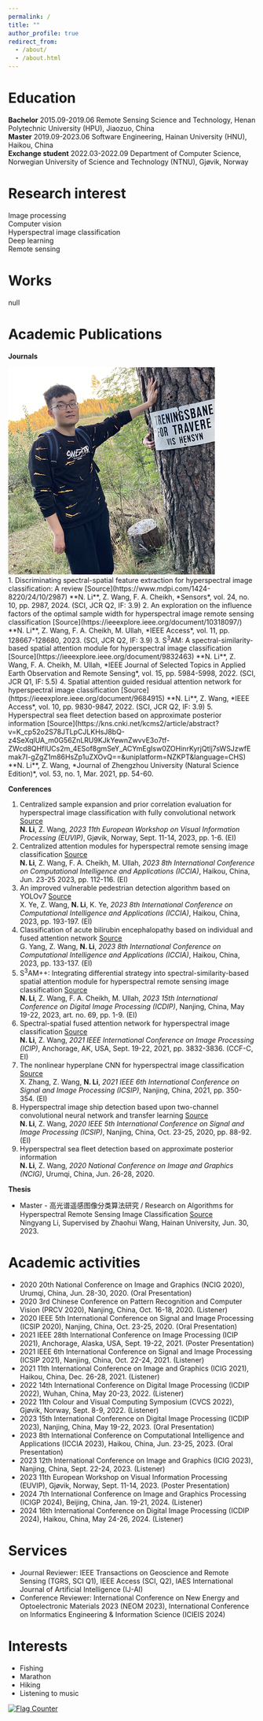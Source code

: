 ```yaml
---
permalink: /
title: ""
author_profile: true
redirect_from: 
  - /about/
  - /about.html
---
```


Education
======
**Bachelor**
2015.09-2019.06  Remote Sensing Science and Technology, Henan Polytechnic University (HPU), Jiaozuo, China  
**Master**
2019.09-2023.06  Software Engineering, Hainan University (HNU), Haikou, China  
**Exchange student**
2022.03-2022.09  Department of Computer Science, Norwegian University of Science and Technology (NTNU), Gjøvik, Norway

Research interest
======
Image processing  
Computer vision  
Hyperspectral image classification  
Deep learning  
Remote sensing

Works
======
null

Academic Publications
======
**Journals**
<div align="left">
  <img src=https://github.com/ningyang-li/ningyang-li.github.io/blob/master/images/profile.png>
</div>
1. Discriminating spectral-spatial feature extraction for hyperspectral image classification: A review [Source](https://www.mdpi.com/1424-8220/24/10/2987)  
**N. Li**, Z. Wang, F. A. Cheikh, *Sensors*, vol. 24, no. 10, pp. 2987, 2024. (SCI, JCR Q2, IF: 3.9)
2. An exploration on the influence factors of the optimal sample width for hyperspectral image remote sensing classification [Source](https://ieeexplore.ieee.org/document/10318097/)  
**N. Li**, Z. Wang, F. A. Cheikh, M. Ullah, *IEEE Access*, vol. 11, pp. 128667-128680, 2023. (SCI, JCR Q2, IF: 3.9)
3. S<sup>3</sup>AM: A spectral-similarity-based spatial attention module for hyperspectral image classification [Source](https://ieeexplore.ieee.org/document/9832463)  
**N. Li**, Z. Wang, F. A. Cheikh, M. Ullah, *IEEE Journal of Selected Topics in Applied Earth Observation and Remote Sensing*, vol. 15, pp. 5984-5998, 2022. (SCI, JCR Q1, IF: 5.5)
4. Spatial attention guided residual attention network for hyperspectral image classification [Source](https://ieeexplore.ieee.org/document/9684915)  
**N. Li**, Z. Wang, *IEEE Access*, vol. 10, pp. 9830-9847, 2022. (SCI, JCR Q2, IF: 3.9)
5. Hyperspectral sea fleet detection based on approximate posterior information [Source](https://kns.cnki.net/kcms2/article/abstract?v=K_cp52o2S78JTLpCJLKHsJ8bQ-z4SeXqlUA_m0G56ZnLRU9KJkYewnZwvvE3o7tf-ZWcd8QHfIUCs2m_4ESof8gmSeY_ACYmEgIsw0ZOHinrKyrjQtlj7sWSJzwfEmak7I-gZgZ1m86HsZp1uZXOvQ==&uniplatform=NZKPT&language=CHS)  
**N. Li**, Z. Wang, *Journal of Zhengzhou University (Natural Science Edition)*, vol. 53, no. 1, Mar. 2021, pp. 54-60.

**Conferences**
1. Centralized sample expansion and prior correlation evaluation for hyperspectral image classification with fully convolutional network [Source](https://ieeexplore.ieee.org/document/10323055/)  
**N. Li**, Z. Wang, *2023 11th European Workshop on Visual Information Processing (EUVIP)*, Gjøvik, Norway, Sept. 11-14, 2023, pp. 1-6. (EI)
2. Centralized attention modules for hyperspectral remote sensing image classification [Source](https://ieeexplore.ieee.org/document/10387873)  
**N. Li**, Z. Wang, F. A. Cheikh, M. Ullah, *2023 8th International Conference on Computational Intelligence and Applications (ICCIA)*, Haikou, China, Jun. 23-25 2023, pp. 112-116. (EI)
3. An improved vulnerable pedestrian detection algorithm based on YOLOv7 [Source](https://ieeexplore.ieee.org/document/10387890/)  
X. Ye, Z. Wang, **N. Li**, K. Ye, *2023 8th International Conference on Computational Intelligence and Applications (ICCIA)*, Haikou, China, 2023, pp. 193-197. (EI)
4. Classification of acute bilirubin encephalopathy based on individual and fused attention network [Source](https://ieeexplore.ieee.org/document/10387834/)  
G. Yang, Z. Wang, **N. Li**, *2023 8th International Conference on Computational Intelligence and Applications (ICCIA)*, Haikou, China, 2023, pp. 133-137. (EI)
5. S<sup>3</sup>AM++: Integrating differential strategy into spectral-similarity-based spatial attention module for hyperspectral remote sensing image classification [Source](https://dl.acm.org/doi/10.1145/3604078.3604147)  
**N. Li**, Z. Wang, F. A. Cheikh, M. Ullah, *2023 15th International Conference on Digital Image Processing (ICDIP)*, Nanjing, China, May 19-22, 2023, art. no. 69, pp. 1-9. (EI)
4. Spectral-spatial fused attention network for hyperspectral image classification [Source](https://ieeexplore.ieee.org/document/9506338/)  
**N. Li**, Z. Wang, *2021 IEEE International Conference on Image Processing (ICIP)*, Anchorage, AK, USA, Sept. 19-22, 2021, pp. 3832-3836. (CCF-C, EI)
5. The nonlinear hyperplane CNN for hyperspectral image classification [Source](https://ieeexplore.ieee.org/document/9688662/)  
X. Zhang, Z. Wang, **N. Li**, *2021 IEEE 6th International Conference on Signal and Image Processing (ICSIP)*, Nanjing, China, 2021, pp. 350-354. (EI)
6. Hyperspectral image ship detection based upon two-channel convolutional neural network and transfer learning [Source](https://ieeexplore.ieee.org/document/9339434/)  
**N. Li**, Z. Wang, *2020 IEEE 5th International Conference on Signal and Image Processing (ICSIP)*, Nanjing, China, Oct. 23-25, 2020, pp. 88-92. (EI)
7. Hyperspectral sea fleet detection based on approximate posterior information  
**N. Li**, Z. Wang, *2020 National Conference on Image and Graphics (NCIG)*, Urumqi, China, Jun. 26-28, 2020.

**Thesis**
- Master - 高光谱遥感图像分类算法研究 / Research on Algorithms for Hyperspectral Remote Sensing Image Classification [Source](https://drive.google.com/file/d/1Yverziixg7rYchFsT04kR-Lqg7FZnl0E/view?usp=drive_link)  
Ningyang Li, Supervised by Zhaohui Wang, Hainan University, Jun. 30, 2023.

Academic activities
======
- 2020 20th National Conference on Image and Graphics (NCIG 2020), Urumqi, China, Jun. 28-30, 2020. (Oral Presentation)
- 2020 3rd Chinese Conference on Pattern Recognition and Computer Vision (PRCV 2020), Nanjing, China, Oct. 16-18, 2020. (Listener)
- 2020 IEEE 5th International Conference on Signal and Image Processing (ICSIP 2020), Nanjing, China, Oct. 23-25, 2020. (Oral Presentation)
- 2021 IEEE 28th International Conference on Image Processing (ICIP 2021), Anchorage, Alaska, USA, Sept. 19-22, 2021. (Poster Presentation)
- 2021 IEEE 6th International Conference on Signal and Image Processing (ICSIP 2021), Nanjing, China, Oct. 22-24, 2021. (Listener)
- 2021 11th International Conference on Image and Graphics (ICIG 2021), Haikou, China, Dec. 26-28, 2021. (Listener)
- 2022 14th International Conference on Digital Image Processing (ICDIP 2022), Wuhan, China, May 20-23, 2022. (Listener)
- 2022 11th Colour and Visual Computing Symposium (CVCS 2022), Gjøvik, Norway, Sept. 8-9, 2022. (Listener)
- 2023 15th International Conference on Digital Image Processing (ICDIP 2023), Nanjing, China, May 19-22, 2023. (Oral Presentation)
- 2023 8th International Conference on Computational Intelligence and Applications (ICCIA 2023), Haikou, China, Jun. 23-25, 2023. (Oral Presentation)
- 2023 12th International Conference on Image and Graphics (ICIG 2023), Nanjing, China, Sept. 22-24, 2023. (Listener)
- 2023 11th European Workshop on Visual Information Processing (EUVIP), Gjøvik, Norway, Sept. 11-14, 2023. (Poster Presentation)
- 2024 7th International Conference on Image and Graphics Processing (ICIGP 2024), Beijing, China, Jan. 19-21, 2024. (Listener)
- 2024 16th International Conference on Digital Image Processing (ICDIP 2024), Haikou, China, May 24-26, 2024. (Listener)

Services
======
- Journal Reviewer: IEEE Transactions on Geoscience and Remote Sensing (TGRS, SCI Q1), IEEE Access (SCI, Q2), IAES International Journal of Artificial Intelligence (IJ-AI)
- Conference Reviewer: International Conference on New Energy and Optoelectronic Materials 2023 (NEOM 2023), International Conference on Informatics Engineering & Information Science (ICIEIS 2024)

Interests
======
- Fishing
- Marathon
- Hiking
- Listening to music



<a href="https://info.flagcounter.com/7qrn"><img src="https://s11.flagcounter.com/count2/7qrn/bg_FFFFFF/txt_000000/border_CCCCCC/columns_2/maxflags_10/viewers_0/labels_0/pageviews_0/flags_0/percent_0/" alt="Flag Counter" border="0"></a>
